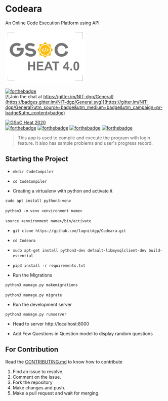 # Codeara
An Online Code Execution Platform using API

<img src="GSoC.png" width="50%" height="50%">

[![forthebadge](https://forthebadge.com/images/badges/made-with-python.svg)](https://forthebadge.com)
<br>
[![Join the chat at https://gitter.im/NIT-dgp/General](https://badges.gitter.im/NIT-dgp/General.svg)](https://gitter.im/NIT-dgp/General?utm_source=badge&utm_medium=badge&utm_campaign=pr-badge&utm_content=badge)

[![GSoC Heat 2020](https://img.shields.io/badge/GSoC%20Heat-2020-orange.svg)](https://nitdgpos.github.io/gsoc_heat)
<br>
[![forthebadge](https://forthebadge.com/images/badges/uses-html.svg)](https://forthebadge.com)
[![forthebadge](https://forthebadge.com/images/badges/uses-css.svg)](https://forthebadge.com)
[![forthebadge](https://forthebadge.com/images/badges/uses-js.svg)](https://forthebadge.com)
[![forthebadge](https://forthebadge.com/images/badges/uses-git.svg)](https://forthebadge.com)


> This app is used to compile and execute the program with login feature. It also has sample problems and 
user's progress record.

##  Starting the Project 

* `mkdir CodeCompiler`

* `cd CodeCompiler`

* Creating a virtualenv with python and activate it
```
sudo apt install python3-venv

python3 -m venv <environment name>

source <environment name>/bin/activate
```

* `git clone https://github.com/lugnitdgp/Codeara.git`

* `cd Codeara`

* `sudo apt-get install python3-dev default-libmysqlclient-dev build-essential`

* `pip3 install -r requirements.txt`

* Run the Migrations
```
python3 manage.py makemigrations

python3 manage.py migrate

``` 
* Run the development server 
```
python3 manage.py runserver

```
* Head to server http://localhost:8000

* Add Few Questions in Question model to display random questions

## For Contribution

Read the <a href="CONTRIBUTING.md">CONTRIBUTING.md</a> to know how to contribute
1. Find an issue to resolve.
2. Comment on the issue.
3. Fork the repository
4. Make changes and push.
5. Make a pull request and wait for merging.



